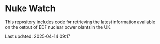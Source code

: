# Nuke Watch

This repository includes code for retrieving the latest information available on the output of EDF nuclear power plants in the UK.

Last updated: 2025-04-14 09:17